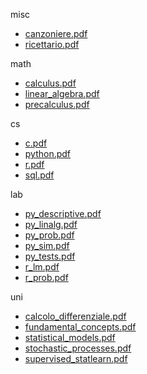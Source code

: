 misc 

- [canzoniere.pdf](misc/canzoniere.pdf)
- [ricettario.pdf](misc/ricettario.pdf)



math 

- [calculus.pdf](math/calculus.pdf)
- [linear_algebra.pdf](math/linear_algebra.pdf)
- [precalculus.pdf](math/precalculus.pdf)



cs 

- [c.pdf](cs/c.pdf)
- [python.pdf](cs/python.pdf)
- [r.pdf](cs/r.pdf)
- [sql.pdf](cs/sql.pdf)



lab 

- [py_descriptive.pdf](lab/py_descriptive.pdf)
- [py_linalg.pdf](lab/py_linalg.pdf)
- [py_prob.pdf](lab/py_prob.pdf)
- [py_sim.pdf](lab/py_sim.pdf)
- [py_tests.pdf](lab/py_tests.pdf)
- [r_lm.pdf](lab/r_lm.pdf)
- [r_prob.pdf](lab/r_prob.pdf)



uni 

- [calcolo_differenziale.pdf](uni/calcolo_differenziale.pdf)
- [fundamental_concepts.pdf](uni/fundamental_concepts.pdf)
- [statistical_models.pdf](uni/statistical_models.pdf)
- [stochastic_processes.pdf](uni/stochastic_processes.pdf)
- [supervised_statlearn.pdf](uni/supervised_statlearn.pdf)




